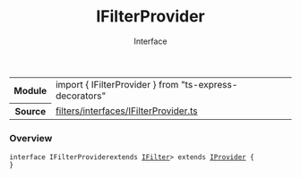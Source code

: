 <header class="symbol-info-header">    <h1 id="ifilterprovider">IFilterProvider</h1>    <label class="symbol-info-type-label interface">Interface</label>      </header>
<section class="symbol-info">      <table class="is-full-width">        <tbody>        <tr>          <th>Module</th>          <td>            <div class="lang-typescript">                <span class="token keyword">import</span> { IFilterProvider }                 <span class="token keyword">from</span>                 <span class="token string">"ts-express-decorators"</span>                            </div>          </td>        </tr>        <tr>          <th>Source</th>          <td>            <a href="https://romakita.github.io/ts-express-decorators/#//blob/v2.9.1/src/filters/interfaces/IFilterProvider.ts#L0-L0">                filters/interfaces/IFilterProvider.ts            </a>        </td>        </tr>                </tbody>      </table>    </section>

### Overview

<pre><code class="typescript-lang"><span class="token keyword">interface</span> IFilterProvider<T <span class="token keyword">extends</span> <a href="#api/common/filters/ifilter"><span class="token">IFilter</span></a>> <span class="token keyword">extends</span> <a href="#api/common/di/iprovider"><span class="token">IProvider</span></a><T> <span class="token punctuation">{</span>
<span class="token punctuation">}</span></code></pre>
